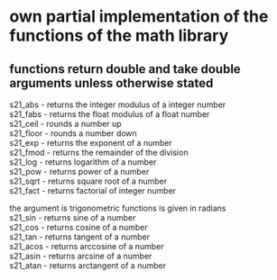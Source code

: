 # own partial implementation of the functions of the math library
## functions return double and take double arguments unless otherwise stated
s21_abs - returns the integer modulus of a integer number  
s21_fabs - returns the float modulus of a float number  
s21_ceil - rounds a number up  
s21_floor - rounds a number down  
s21_exp - returns the exponent of a number  
s21_fmod -  returns the remainder of the division  
s21_log - returns logarithm of a number  
s21_pow - returns power of a number  
s21_sqrt - returns square root of a number  
s21_fact - returns factorial of integer number  

the argument is trigonometric functions is given in radians  
s21_sin - returns sine of a number  
s21_cos - returns cosine of a number  
s21_tan - returns tangent of a number  
s21_acos - returns arccosine of a number  
s21_asin - returns arcsine of a number  
s21_atan - returns arctangent of a number  
